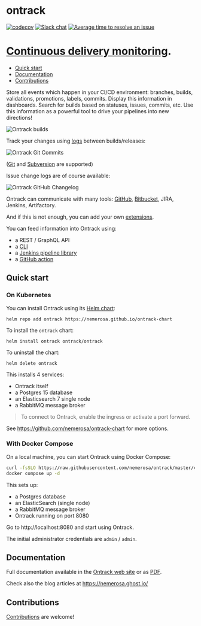 ontrack
=======

[![codecov](https://codecov.io/gh/nemerosa/ontrack/branch/develop/graph/badge.svg)](https://codecov.io/gh/nemerosa/ontrack)
[![Slack chat](https://img.shields.io/badge/slack-ontrack-brightgreen.svg?logo=slack)](https://ontrack-run.slack.com/)
[![Average time to resolve an issue](http://isitmaintained.com/badge/resolution/nemerosa/ontrack.svg)](http://isitmaintained.com/project/nemerosa/ontrack "Average time to resolve an issue")

# [Continuous delivery monitoring](https://nemerosa.github.io/ontrack).

* [Quick start](#quick-start)
* [Documentation](#documentation)
* [Contributions](#contributions)

Store all events which happen in your CI/CD environment: branches, builds,
validations, promotions, labels, commits. Display this information in
dashboards. Search for builds based on statuses, issues, commits, etc. Use
this information as a powerful tool to drive your pipelines into new
directions!

![Ontrack builds](doc/readme/ontrack-builds.png)

Track your changes using
[logs](https://static.nemerosa.net/ontrack/release/latest/docs/doc/index.html#changelogs)
between builds/releases:

![Ontrack Git Commits](doc/readme/ontrack-git-commits.png)

([Git](https://static.nemerosa.net/ontrack/release/latest/docs/doc/index.html#usage-git)
and
[Subversion](https://static.nemerosa.net/ontrack/release/latest/docs/doc/index.html#usage-subversion)
are supported)

Issue change logs are of course available:

![Ontrack GitHub Changelog](doc/readme/ontrack-github-changelog.png)

Ontrack can communicate with many tools:
[GitHub](https://static.nemerosa.net/ontrack/release/latest/docs/doc/index.html#usage-github),
[Bitbucket](https://static.nemerosa.net/ontrack/release/latest/docs/doc/index.html#usage-bitbucket),
JIRA, Jenkins, Artifactory.

And if this is not enough, you can add your own
[extensions](https://static.nemerosa.net/ontrack/release/latest/docs/doc/index.html#extending).

You can feed information into Ontrack using:

* a REST / GraphQL API
* a [CLI](https://github.com/nemerosa/ontrack-cli)
* a [Jenkins pipeline library](https://github.com/nemerosa/ontrack-jenkins-cli-pipeline/)
* a [GitHub action](https://github.com/nemerosa/ontrack-github-actions-cli-setup)

## Quick start

### On Kubernetes

You can install Ontrack using its [Helm chart](https://github.com/nemerosa/ontrack-chart):

```
helm repo add ontrack https://nemerosa.github.io/ontrack-chart
```

To install the `ontrack` chart:

```
helm install ontrack ontrack/ontrack
```

To uninstall the chart:

```
helm delete ontrack
```

This installs 4 services:

* Ontrack itself
* a Postgres 15 database
* an Elasticsearch 7 single node
* a RabbitMQ message broker

> To connect to Ontrack, enable the ingress or activate a port forward.

See https://github.com/nemerosa/ontrack-chart for more options.

### With Docker Compose

On a local machine, you can start Ontrack using Docker Compose:

```bash
curl -fsSLO https://raw.githubusercontent.com/nemerosa/ontrack/master/compose/docker-compose.yml
docker compose up -d
```

This sets up:

* a Postgres database
* an ElasticSearch (single node)
* a RabbitMQ message broker
* Ontrack running on port 8080

Go to http://localhost:8080 and start using Ontrack.

The initial administrator credentials are `admin` / `admin`.

## Documentation

Full documentation available in the
[Ontrack web site](https://static.nemerosa.net/ontrack/release/latest/docs/doc/index.html) or as
[PDF](https://static.nemerosa.net/ontrack/release/latest/docs/index.pdf).

Check also the blog articles at https://nemerosa.ghost.io/

## Contributions

[Contributions](CONTRIBUTING.md) are welcome!
